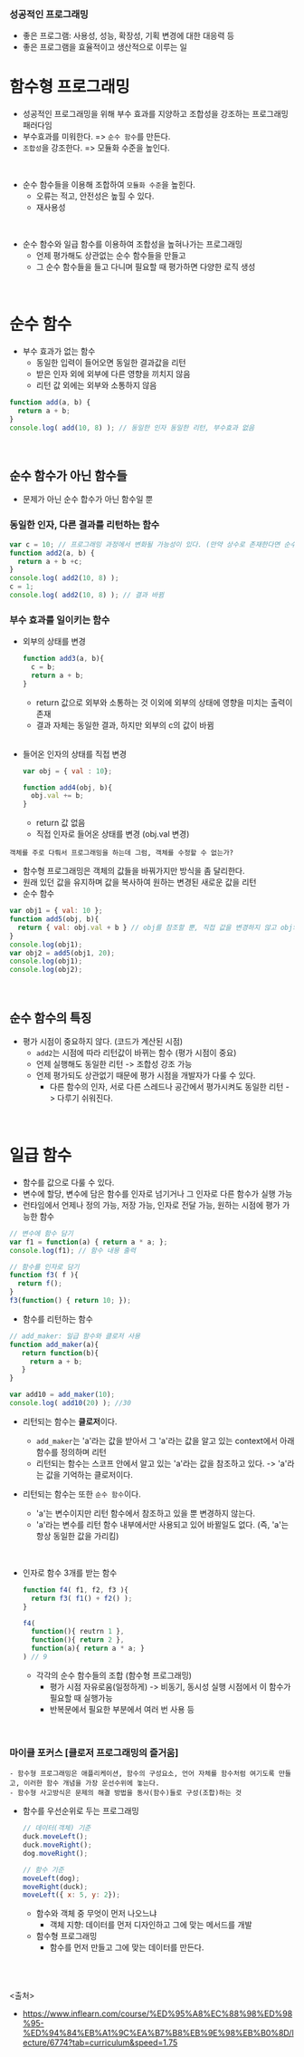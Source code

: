 ### 성공적인 프로그래밍
- 좋은 프로그램: 사용성, 성능, 확장성, 기획 변경에 대한 대응력 등
- 좋은 프로그램을 효율적이고 생산적으로 이루는 일

# 함수형 프로그래밍
- 성공적인 프로그래밍을 위해 부수 효과를 지양하고 조합성을 강조하는 프로그래밍 패러다임
- 부수효과를 미워한다. => `순수 함수`를 만든다.
- `조합성`을 강조한다. => 모듈화 수준을 높인다.
<br>

- 순수 함수들을 이용해 조합하여 `모듈화 수준`을 높힌다.
  - 오류는 적고, 안전성은 높힐 수 있다.
  - 재사용성
<br>

- 순수 함수와 일급 함수를 이용하여 조합성을 높혀나가는 프로그래밍
  - 언제 평가해도 상관없는 순수 함수들을 만들고
  - 그 순수 함수들을 들고 다니며 필요할 때 평가하면 다양한 로직 생성
<br>

# 순수 함수
- 부수 효과가 없는 함수
  - 동일한 입력이 들어오면 동일한 결과값을 리턴
  - 받은 인자 외에 외부에 다른 영향을 끼치지 않음 
  - 리턴 값 외에는 외부와 소통하지 않음
```js
function add(a, b) {
  return a + b;
}
console.log( add(10, 8) ); // 동일한 인자 동일한 리턴, 부수효과 없음
```
<br>

## 순수 함수가 아닌 함수들
- 문제가 아닌 순수 합수가 아닌 함수일 뿐

### 동일한 인자, 다른 결과를 리턴하는 함수
  ```js
  var c = 10; // 프로그래밍 과정에서 변화될 가능성이 있다. (만약 상수로 존재한다면 순수 함수)
  function add2(a, b) {
    return a + b +c;
  }
  console.log( add2(10, 8) );
  c = 1;
  console.log( add2(10, 8) ); // 결과 바뀜
  ```

### 부수 효과를 일이키는 함수
- 외부의 상태를 변경
  ```js
  function add3(a, b){
    c = b;
    return a + b;
  }
  ```
  - return 값으로 외부와 소통하는 것 이외에 외부의 상태에 영향을 미치는 출력이 존재
  - 결과 자체는 동일한 결과, 하지만 외부의 c의 값이 바뀜
  <br>
  
- 들어온 인자의 상태를 직접 변경
  ```js
  var obj = { val : 10};

  function add4(obj, b){
    obj.val += b;
  }
  ```
  - return 값 없음
  - 직접 인자로 들어온 상태를 변경 (obj.val 변경)

`객체를 주로 다뤄서 프로그래밍을 하는데 그럼, 객체를 수정할 수 없는가?`
  - 함수형 프로그래밍은 객체의 값들을 바꿔가지만 방식을 좀 달리한다.
  - 원래 있던 값을 유지하며 값을 복사하여 원하는 변경된 새로운 값을 리턴
  - 순수 함수
  ```js
  var obj1 = { val: 10 };
  function add5(obj, b){
    return { val: obj.val + b } // obj를 참조할 뿐, 직접 값을 변경하지 않고 obj와 동일하게 생긴 새로운 객체 리턴
  }
  console.log(obj1);
  var obj2 = add5(obj1, 20);
  console.log(obj1);
  console.log(obj2);
  ```
<br>
 
## 순수 함수의 특징
- 평가 시점이 중요하지 않다. (코드가 계산된 시점)
  - `add2`는 시점에 따라 리턴값이 바뀌는 함수 (평가 시점이 중요)
  - 언제 실행해도 동일한 리턴 -> 조합성 강조 가능
  - 언제 평가되도 상관없기 때문에 평가 시점을 개발자가 다룰 수 있다.
    - 다른 함수의 인자, 서로 다른 스레드나 공간에서 평가시켜도 동일한 리턴 -> 다루기 쉬워진다.
<br>

# 일급 함수
- 함수를 값으로 다룰 수 있다.
- 변수에 할당, 변수에 담은 함수를 인자로 넘기거나 그 인자로 다른 함수가 실행 가능
- 런타임에서 언제나 정의 가능, 저장 가능, 인자로 전달 가능, 원하는 시점에 평가 가능한 함수
```js
// 변수에 함수 담기
var f1 = function(a) { return a * a; };
console.log(f1); // 함수 내용 출력

// 함수를 인자로 담기
function f3( f ){
  return f();
}
f3(function() { return 10; });
```

- 함수를 리턴하는 함수
```js
// add_maker: 일급 함수와 클로저 사용
function add_maker(a){
   return function(b){
     return a + b;
   }
}

var add10 = add_maker(10);
console.log( add10(20) ); //30
```
- 리턴되는 함수는 **클로저**이다.
  - `add_maker`는 'a'라는 값을 받아서 그 'a'라는 값을 알고 있는 context에서 아래 함수를 정의하며 리턴
  - 리턴되는 함수는 스코프 안에서 알고 있는 'a'라는 값을 참조하고 있다. -> 'a'라는 값을 기억하는 클로저이다.

- 리턴되는 함수는 또한 `순수 함수`이다.
  - 'a'는 변수이지만 리턴 함수에서 참조하고 있을 뿐 변경하지 않는다.
  - 'a'라는 변수를 리턴 함수 내부에서만 사용되고 있어 바뀔일도 없다. (즉, 'a'는 항상 동일한 값을 가리킴)
<br>

- 인자로 함수 3개를 받는 함수
  ```js
  function f4( f1, f2, f3 ){
    return f3( f1() + f2() );
  }

  f4(
    function(){ reutrn 1 },
    function(){ return 2 },
    function(a){ return a * a; }
  ) // 9 
  ```
  - 각각의 순수 함수들의 조합 (함수형 프로그래밍)
    - 평가 시점 자유로움(일정하게) -> 비동기, 동시성 실행 시점에서 이 함수가 필요할 때 실행가능
    - 반복문에서 필요한 부분에서 여러 번 사용 등
<br>

### 마이클 포커스 [클로저 프로그래밍의 즐거움]
```
- 함수형 프로그래밍은 애플리케이션, 함수의 구성요소, 언어 자체를 함수처럼 여기도록 만들고, 이러한 함수 개념을 가장 운선수위에 놓는다.
- 함수형 사고방식은 문제의 해결 방법을 동사(함수)들로 구성(조합)하는 것
```

- 함수를 우선순위로 두는 프로그래밍
  ```js
  // 데이터(객체) 기준
  duck.moveLeft();
  duck.moveRight();
  dog.moveRight();

  // 함수 기준
  moveLeft(dog);
  moveRight(duck);
  moveLeft({ x: 5, y: 2});
  ```
  - 함수와 객체 중 무엇이 먼저 나오느냐
    - 객체 지향: 데이터를 먼저 디자인하고 그에 맞는 메서드를 개발
  - 함수형 프로그래밍
    - 함수를 먼저 만들고 그에 맞는 데이터를 만든다.



<br><br><br>
<출처>
- https://www.inflearn.com/course/%ED%95%A8%EC%88%98%ED%98%95-%ED%94%84%EB%A1%9C%EA%B7%B8%EB%9E%98%EB%B0%8D/lecture/6774?tab=curriculum&speed=1.75
